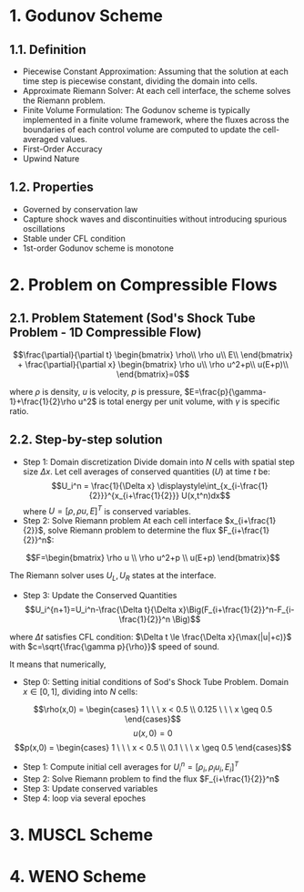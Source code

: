 # 1. Godunov Scheme
## 1.1. Definition
- Piecewise Constant Approximation: Assuming that the solution at each time step is piecewise constant, dividing the domain into cells.
- Approximate Riemann Solver: At each cell interface, the scheme solves the Riemann problem.
- Finite Volume Formulation: The Godunov scheme is typically implemented in a finite volume framework, where the fluxes across the boundaries of each control volume are computed to update the cell-averaged values.
- First-Order Accuracy
- Upwind Nature
## 1.2. Properties
- Governed by conservation law
- Capture shock waves and discontinuities without introducing spurious oscillations
- Stable under CFL condition
- 1st-order Godunov scheme is monotone

# 2. Problem on Compressible Flows
## 2.1. Problem Statement (Sod's Shock Tube Problem - 1D Compressible Flow)
$$\frac{\partial}{\partial t} \begin{bmatrix} \rho\\
\rho u\\
E\\
\end{bmatrix} + \frac{\partial}{\partial x} \begin{bmatrix} \rho u\\
\rho u^2+p\\
u(E+p)\\
\end{bmatrix}=0$$

where $\rho$ is density, $u$ is velocity, $p$ is pressure, $E=\frac{p}{\gamma-1}+\frac{1}{2}\rho u^2$ is total energy per unit volume, with $\gamma$ is specific ratio.
## 2.2. Step-by-step solution
* Step 1: Domain discretization
Divide domain into $N$ cells with spatial step size $\Delta x$. Let cell averages of conserved quantities $(U)$ at time $t$ be:
$$U_i^n = \frac{1}{\Delta x} \displaystyle\int_{x_{i-\frac{1}{2}}}^{x_{i+\frac{1}{2}}} U(x,t^n)dx$$ where $U=[\rho, \rho u, E]^T$ is conserved variables. 
* Step 2: Solve Riemann problem
At each cell interface $x_{i+\frac{1}{2}}$, solve Riemann problem to determine the flux $F_{i+\frac{1}{2}}^n$:

$$F=\begin{bmatrix} \rho u \\
                  \rho u^2+p \\
                  u(E+p) \end{bmatrix}$$

The Riemann solver uses $U_L, U_R$ states at the interface.
* Step 3: Update the Conserved Quantities
$$U_i^{n+1}=U_i^n-\frac{\Delta t}{\Delta x}\Big(F_{i+\frac{1}{2}}^n-F_{i-\frac{1}{2}}^n \Big)$$

where $\Delta t$ satisfies CFL condition: $\Delta t \le \frac{\Delta x}{\max(|u|+c)}$ with $c=\sqrt{\frac{\gamma p}{\rho}}$ speed of sound. 

It means that numerically,
* Step 0: Setting initial conditions of Sod's Shock Tube Problem. Domain $x \in [0,1]$, dividing into $N$ cells:

$$\rho(x,0) = \begin{cases} 1 \ \ \ x < 0.5 \\
                          0.125 \ \ \ x \geq 0.5
\end{cases}$$
$$u(x,0) = 0$$
$$p(x,0) = \begin{cases} 1 \ \ \ x < 0.5 \\
                        0.1 \ \ \ x \geq 0.5
\end{cases}$$

* Step 1: Compute initial cell averages for $U_i^n=[\rho_i, \rho_i u_i, E_i]^T$
* Step 2: Solve Riemann problem to find the flux $F_{i+\frac{1}{2}}^n$
* Step 3: Update conserved variables
* Step 4: loop via several epoches

# 3. MUSCL Scheme
# 4. WENO Scheme
